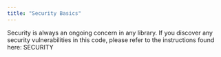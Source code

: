 ```yaml
---
title: "Security Basics"
---
```


Security is always an ongoing concern in any library.
If you discover any security vulnerabilities in this code, please refer to the instructions found here: SECURITY
